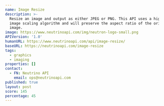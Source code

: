 ```yaml
---
name: Image Resize
description: >-
  Resize an image and output as either JPEG or PNG. This API uses a high-quality
  image scaling algorithm and will preserve the aspect ratio of the original
  image.
image: https://www.neutrinoapi.com/img/neutron-logo-small.png
APIVersion: '1.0'
humanURL: https://www.neutrinoapi.com/api/image-resize/
baseURL: https://neutrinoapi.com/image-resize
tags:
  - graphics
  - imaging
properties: []
contact:
  - FN: Neutrino API
    email: ops@neutrinoapi.com
published: true
layout: post
score: 145
percentage: 45
---
```

